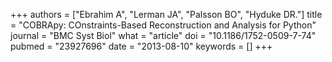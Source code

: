 +++
authors = ["Ebrahim A", "Lerman JA", "Palsson BO", "Hyduke DR."]
title = "COBRApy: COnstraints-Based Reconstruction and Analysis for Python"
journal = "BMC Syst Biol"
what = "article"
doi = "10.1186/1752-0509-7-74"
pubmed = "23927696"
date = "2013-08-10"
keywords = []
+++

